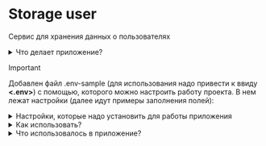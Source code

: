 # Storage user
Сервис для хранения данных о пользователях

<details>
<summary>Что делает приложение?</summary>
Функционал:

* Пользователь логиниться на сервисе и ему присваиваться bearer token в cookie браузера
* Работа с бд PostgreSQL
* Создавать пользователя может только админ
* К сервису к кадому эндпоинту написаны тесты
* Подключена докуменация и swagger для работы через браузер.
* Пользователь может получиться информация о себе, может ее изменять информация о себе и выводить список пользователей
* Админ может создавать, изменять, удалять и получаться постраничный список пользователей
</details>

> [!IMPORTANT]
> Добавлен файл .env-sample (для использования надо привести к ввиду **<.env>**) с помощью, которого можно настроить работу проекта. В нем лежат настройки (далее идут примеры заполнения полей):
<details>
<summary>Настройки, которые надо установить для работы приложения</summary>

| Значение | Содержание | Примечание |
|-----|-----------|-----:|
|     **SECRET_KEY**| ahrfgyu34hfy3qh4fy4hufy3qfyb3k4f       |     код генерируется командой, которая указана ниже|
|     **POSTGRES_DB**| NAME_BD   |     название базы данных |
|     **POSTGRES_USER**| USER_BD   |     название пользователя базы данных |
|     **POSTGRES_PASSWORD**| PASSWORD_BD   |     пароль базы данных |
|     **POSTGRES_SERVER**| HOST_BD   |     подключение к базе данных |
|     **SUPERUSER_EMAIL**| email_superuser       |     установить почту суперюзера|
|     **SUPERUSER_PASSWORD**| password_superuser       |     установить пароль суперюзера|
|     **COOKIE_NAME**| bearer       |     название ключа cookie, который присвается пользователю при вхождение на сервис|
|     **EMAIL_TEST_USER**| test@test.ru       |     установить email для тестового пользоватлея|
|     **PASSWORD_TEST_USER**| test       |     установить пароль для тестового пользователя|

</details>

<details>

<summary>Как использовать?</summary>

* Переходим в папку где будет лежать код

* Копируем код с git:
  <pre><code>git clone git@github.com:Plutarxi99/storage_user.git</code></pre>

* Создаем виртуальное окружение:
  <pre><code>python3 -m venv env</code></pre>
  <pre><code>source env/bin/activate</code></pre>

* После установки нужных настроeк в файле **<.env>**. Надо выполнить команду для установки пакетов:
  <pre><code>pip install -r requirements.txt </code></pre>

* Создать секретный ключ:
  <pre><code>openssl rand -hex 32</code></pre>

* Создать первого пользователя в сервеси. Перейти в файл storage_user/backend/app:backend_pre_start.py. И исполнить его:


</details>

<details>

<summary>Что использовалось в приложение?</summary>
Функционал:

* Подключено fastapi_filter для пагинации
* Подключено jwt для авторизации пользователя Bearer token
* Подключено PostgreSQL
* Обложил тестами все эндпоинты сервиса
</details>

